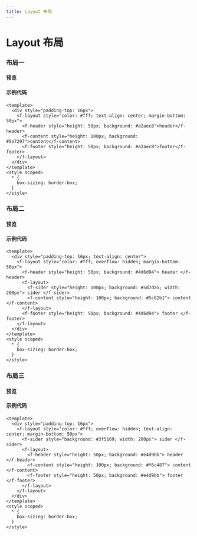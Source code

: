 ```yaml
---
title: Layout 布局
---
```


# Layout 布局

### 布局一

#### 预览

<ClientOnly>
<layout-demo-1></layout-demo-1>
</ClientOnly>

#### 示例代码

```vue
<template>
  <div style="padding-top: 16px">
    <f-layout style="color: #fff; text-align: center; margin-bottom: 50px">
      <f-header style="height: 50px; background: #a2aec8">header</f-header>
      <f-content style="height: 100px; background: #5e7297">content</f-content>
      <f-footer style="height: 50px; background: #a2aec8">footer</f-footer>
    </f-layout>
  </div>
</template>
<style scoped>
  * {
    box-sizing: border-box;
  }
</style>
```

### 布局二

#### 预览

<ClientOnly>
<layout-demo-2></layout-demo-2>
</ClientOnly>

#### 示例代码

```vue
<template>
  <div style="padding-top: 16px; text-align: center">
    <f-layout style="color: #fff; overflow: hidden; margin-bottom: 50px">
      <f-header style="height: 50px; background: #4d6d94"> header </f-header>
      <f-layout>
        <f-sider style="height: 100px; background: #5d7da5; width: 200px"> sider </f-sider>
        <f-content style="height: 100px; background: #5c82b1"> content </f-content>
      </f-layout>
      <f-footer style="height: 50px; background: #4d6d94"> footer </f-footer>
    </f-layout>
  </div>
</template>
<style scoped>
  * {
    box-sizing: border-box;
  }
</style>
```

### 布局三

#### 预览

<ClientOnly>
<layout-demo-3></layout-demo-3>
</ClientOnly>

#### 示例代码

```vue
<template>
  <div style="padding-top: 16px">
    <f-layout style="color: #fff; overflow: hidden; text-align: center; margin-bottom: 50px">
      <f-sider style="background: #3f5169; width: 200px"> sider </f-sider>
      <f-layout>
        <f-header style="height: 50px; background: #e4d9bb"> header </f-header>
        <f-content style="height: 100px; background: #f6c487"> content </f-content>
        <f-footer style="height: 50px; background: #e4d9bb"> footer </f-footer>
      </f-layout>
    </f-layout>
  </div>
</template>
<style scoped>
  * {
    box-sizing: border-box;
  }
</style>
```
